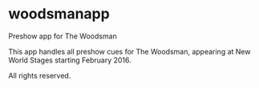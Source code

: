 # woodsmanapp
Preshow app for The Woodsman

This app handles all preshow cues for The Woodsman, appearing at New World Stages starting February 2016.

All rights reserved.
